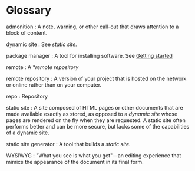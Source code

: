 # Glossary

admonition
:   A note, warning, or other call-out that draws attention to a block of content.

dynamic site
:   See *static site.*

package manager
:   A tool for installing software. See [Getting started](../../getting-started/)

remote
:   A **remote repository*

remote repository
:   A version of your project that is hosted on the network or online rather than on your computer.

repo
:   Repository

static site
:   A site composed of HTML pages or other documents that are made available exactly as stored, as opposed to a *dynamic site* whose pages are rendered on the fly when they are requested. A static site often performs better and can be more secure, but lacks some of the capabilities of a dynamic site.

static site generator
:   A tool that builds a *static site.* 

WYSIWYG
:   "What you see is what you get"&mdash;an editing experience that mimics the appearance of the document in its final form.